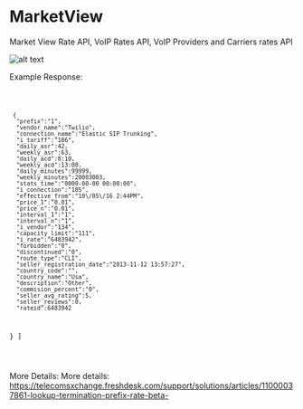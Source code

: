 # MarketView
Market View Rate API, VoIP Rates API, VoIP Providers and Carriers rates API


![alt text](https://user-images.githubusercontent.com/26701933/43371800-c99e0456-93a1-11e8-9028-542aabb641aa.png)



Example Response: 

<code>
  
     {  
      "prefix":"1",
      "vendor_name":"Twilio",
      "connection_name":"Elastic SIP Trunking",
      "i_tariff":"186",
      "daily_asr":42,
      "weekly_asr":63,
      "daily_acd":8:10,
      "weekly_acd":13:00,
      "daily_minutes":99999,
      "weekly_minutes":20003003,
      "stats_time":"0000-00-00 00:00:00",
      "i_connection":"185",
      "effective_from":"10\/05\/16 2:44PM",
      "price_1":"0.01",
      "price_n":"0.01",
      "interval_1":"1",
      "interval_n":"1",
      "i_vendor":"134",
      "capacity_limit":"111",
      "i_rate":"6483942",
      "forbidden":"0",
      "discontinued":"0",
      "route_type":"CLI",
      "seller_registration_date":"2013-11-12 13:57:27",
      "country_code":"",
      "country_name":"Usa",
      "description":"Other",
      "commision_percent":"0",
      "seller_avg_rating":5,
      "seller_reviews":0,
      "rateid":6483942
   }
]
  
  </code>
  
  
 More Details: More details: https://telecomsxchange.freshdesk.com/support/solutions/articles/11000037861-lookup-termination-prefix-rate-beta-
